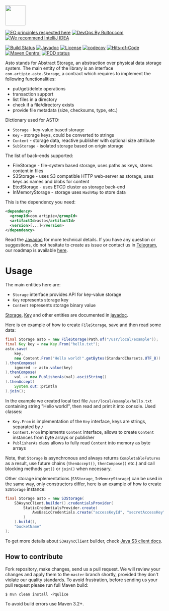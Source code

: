 <img src="https://www.artipie.com/logo.svg" width="64px" height="64px"/>

[![EO principles respected here](https://www.elegantobjects.org/badge.svg)](https://www.elegantobjects.org)
[![DevOps By Rultor.com](http://www.rultor.com/b/artipie/asto)](http://www.rultor.com/p/artipie/asto)
[![We recommend IntelliJ IDEA](https://www.elegantobjects.org/intellij-idea.svg)](https://www.jetbrains.com/idea/)

[![Build Status](https://img.shields.io/travis/artipie/asto/master.svg)](https://travis-ci.org/artipie/asto)
[![Javadoc](http://www.javadoc.io/badge/com.artipie/asto.svg)](http://www.javadoc.io/doc/com.artipie/asto)
[![License](https://img.shields.io/badge/license-MIT-green.svg)](https://github.com/artipie/asto/blob/master/LICENSE.txt)
[![codecov](https://codecov.io/gh/artipie/asto/branch/master/graph/badge.svg)](https://codecov.io/gh/artipie/asto)
[![Hits-of-Code](https://hitsofcode.com/github/artipie/asto)](https://hitsofcode.com/view/github/artipie/asto)
[![Maven Central](https://img.shields.io/maven-central/v/com.artipie/asto.svg)](https://maven-badges.herokuapp.com/maven-central/com.artipie/asto)
[![PDD status](http://www.0pdd.com/svg?name=artipie/asto)](http://www.0pdd.com/p?name=artipie/asto)

Asto stands for Abstract Storage, an abstraction over physical data storage system.
The main entity of the library is an interface `com.artipie.asto.Storage`, a contract
which requires to implement the following functionalities:

* put/get/delete operations
* transaction support
* list files in a directory
* check if a file/directory exists
* provide file metadata (size, checksums, type, etc.)

Dictionary used for ASTO:
 - `Storage` - key-value based storage
 - `Key` - storage keys, could be converted to strings
 - `Content` - storage data, reactive publisher with optional size attribute
 - `SubStorage` - isolated storage based on origin storage


The list of back-ends supported:
 - FileStorage - file-system based storage, uses paths as keys, stores content in files
 - S3Storage - uses S3 compatible HTTP web-server as storage, uses keys as names and blobs for content
 - EtcdStorage - uses ETCD cluster as storage back-end
 - InMemoryStorage - storage uses `HashMap` to store data


This is the dependency you need:

```xml
<dependency>
  <groupId>com.artipie</groupId>
  <artifactId>asto</artifactId>
  <version>[...]</version>
</dependency>
```

Read the [Javadoc](http://www.javadoc.io/doc/com.artipie/asto) for more technical details. If you 
have any question or suggestions, do not hesitate to create as issue or contact us in 
[Telegram](https://t.me/artipie), our roadmap is available [here](https://github.com/orgs/artipie/projects/3/views/1).

# Usage

The main entities here are:
 - `Storage` interface provides API for key-value storage
 - `Key` represents storage key
 - `Content` represents storage binary value

[Storage](https://www.javadoc.io/doc/com.artipie/asto/latest/com/artipie/asto/Storage.html),
[Key](https://www.javadoc.io/doc/com.artipie/asto/latest/com/artipie/asto/Key.html) and other entities are
documented in [javadoc](https://www.javadoc.io/doc/com.artipie/asto/latest/index.html).

Here is en example of how to create `FileStorage`, save and then read some data:
```java
final Storage asto = new FileStorage(Path.of("/usr/local/example"));
final Key key = new Key.From("hello.txt");
asto.save(
    key,
    new Content.From("Hello world!".getBytes(StandardCharsets.UTF_8))
).thenCompose(
    ignored -> asto.value(key)
).thenCompose(
    val -> new PublisherAs(val).asciiString()
).thenAccept(
    System.out::println
).join();
```
In the example we created local text file `/usr/local/example/hello.txt` containing string "Hello world!",
then read and print it into console. Used classes:
- `Key.From` is implementation of the `Key` interface, keys are strings, separated by `/`
- `Content.From` implements `Content` interface, allows to create `Content` instances from 
  byte arrays or publisher
- `PublisherAs` class allows to fully read `Content` into memory as byte arrays

Note, that `Storage` is asynchronous and always returns `CompletableFutures` as a result, use 
future chains (`thenAccept()`, `thenCompose()` etc.) and call blocking methods `get()` or `join()` 
when necessary.

Other storage implementations (`S3Storage`, `InMemoryStorage`) can be used in the same way, only
constructors differ, here is an example of how to create `S3Storage` instance:

```java
final Storage asto = new S3Storage(
    S3AsyncClient.builder().credentialsProvider(
        StaticCredentialsProvider.create(
            AwsBasicCredentials.create("accessKeyId", "secretAccessKey")
        )
    ).build(),
    "bucketName"
);
```

To get more details about `S3AsyncClient` builder, check 
[Java S3 client docs](https://sdk.amazonaws.com/java/api/latest/software/amazon/awssdk/services/s3/S3AsyncClient.html).

## How to contribute

Fork repository, make changes, send us a pull request. We will review
your changes and apply them to the `master` branch shortly, provided
they don't violate our quality standards. To avoid frustration, before
sending us your pull request please run full Maven build:

```
$ mvn clean install -Pqulice
```

To avoid build errors use Maven 3.2+.

